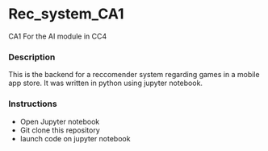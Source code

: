 # Rec_system_CA1
CA1 For the AI module in CC4


### Description

This is the backend for a reccomender system regarding games in a mobile app store. It was written in python using jupyter notebook.

### Instructions

- Open Jupyter notebook
- Git clone this repository
- launch code on jupyter notebook

